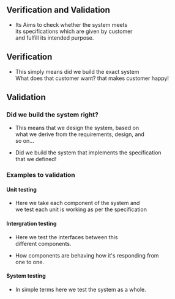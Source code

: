 ## Verification and Validation

- Its Aims to check whether the system meets </br>
  its specifications which are given by customer </br>
  and fulfill its intended purpose.
 
## Verification

- This simply means did we build the exact system </br>
  What does that customer want? that makes customer happy!


## Validation

### Did we build the system right?

- This means that we design the system, based on </br>
  what we derive from the requirements, design, and <br>
  so on...
  
- Did we build the system that implements the specification </br>
  that we defined!
  
### Examples to validation
 
#### Unit testing

- Here we take each component of the system and </br>
  we test each unit is working as per the specification
  
#### Intergration testing

- Here we test the interfaces between this </br>
  different components.
  
- How components are behaving how it's responding from <br>
  one to one.
  
#### System testing 

- In simple terms here we test the system as a whole.

